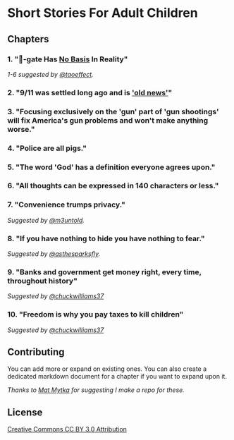 # Short Stories For Adult Children

## Chapters

### 1. "🍕-gate Has [No Basis](https://www.youtube.com/watch?v=yP1MtaSIePk) In Reality"

*1-6 suggested by [@taoeffect](https://twitter.com/taoeffect/status/929158802804416512).*

### 2. "9/11 was settled long ago and is ['old news'](https://twitter.com/AE911Truth/status/906640874737561600)"

### 3. "Focusing exclusively on the 'gun' part of 'gun shootings' will fix America's gun problems and won't make anything worse."

### 4. "Police are all pigs."

### 5. "The word 'God' has a definition everyone agrees upon."

### 6. "All thoughts can be expressed in 140 characters or less."

### 7. "Convenience trumps privacy."

*Suggested by [@m3untold](https://twitter.com/m3untold/status/929177074539012097).*

### 8. "If you have nothing to hide you have nothing to fear."

*Suggested by [@asthesparksfly](https://twitter.com/asthesparksfly/status/929183608094330880).*

### 9. "Banks and government get money right, every time, throughout history"

*Suggested by [@chuckwilliams37](https://twitter.com/chuckwilliams37/status/929187812418650112)*

### 10. "Freedom is why you pay taxes to kill children"

*Suggested by [@chuckwilliams37](https://twitter.com/chuckwilliams37/status/929187812418650112)*

## Contributing

You can add more or expand on existing ones. You can also create a dedicated markdown document for a chapter if you want to expand upon it.

*Thanks to [Mat Mytka‏](https://twitter.com/m3untold/status/929177537573351424) for suggesting I make a repo for these.*

## License

[Creative Commons CC BY 3.0 Attribution](https://creativecommons.org/licenses/by/3.0/us/)
